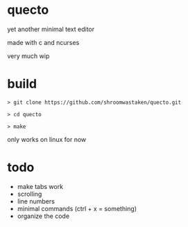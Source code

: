 # quecto
yet another minimal text editor

made with c and ncurses

very much wip

# build
`> git clone https://github.com/shroomwastaken/quecto.git`

`> cd quecto`

`> make`

only works on linux for now

# todo
- make tabs work
- scrolling
- line numbers
- minimal commands (ctrl + x = something)
- organize the code
